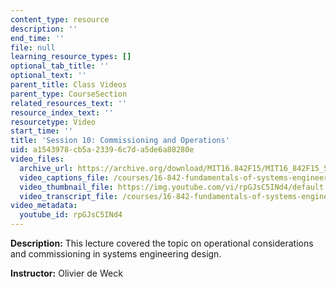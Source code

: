 ```yaml
---
content_type: resource
description: ''
end_time: ''
file: null
learning_resource_types: []
optional_tab_title: ''
optional_text: ''
parent_title: Class Videos
parent_type: CourseSection
related_resources_text: ''
resource_index_text: ''
resourcetype: Video
start_time: ''
title: 'Session 10: Commissioning and Operations'
uid: a1543978-cb5a-2339-6c7d-a5de6a80280e
video_files:
  archive_url: https://archive.org/download/MIT16.842F15/MIT16_842F15_S10_SPOC_300k.mp4
  video_captions_file: /courses/16-842-fundamentals-of-systems-engineering-fall-2015/30c2e93414dd581081e6e638f197db9c_rpGJsC5INd4.vtt
  video_thumbnail_file: https://img.youtube.com/vi/rpGJsC5INd4/default.jpg
  video_transcript_file: /courses/16-842-fundamentals-of-systems-engineering-fall-2015/dba496797dba2d953784081d195cd3ff_rpGJsC5INd4.pdf
video_metadata:
  youtube_id: rpGJsC5INd4
---
```


**Description:** This lecture covered the topic on operational considerations and commissioning in systems engineering design.

**Instructor:** Olivier de Weck